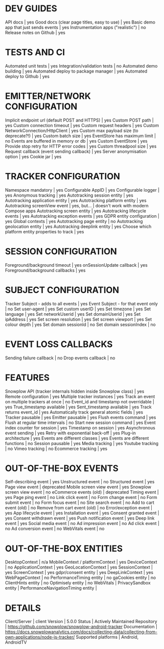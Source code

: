 # DEV GUIDES
API docs | yes
Good docs (clear page titles, easy to use) | yes
Basic demo app that just sends events | yes
Instrumentation apps ("realistic") | no
Release notes on Github | yes

# TESTS AND CI
Automated unit tests | yes
Integration/validation tests | no
Automated demo building | yes
Automated deploy to package manager | yes
Automated deploy to Github | yes

# EMITTER/NETWORK CONFIGURATION
Implicit endpoint url (default POST and HTTPS) | yes
Custom POST path | yes
Custom connection timeout | yes
Custom request headers | yes
Custom NetworkConnection/HttpClient | yes
Custom max payload size (to deprecate?!) | yes
Custom batch size | yes
EventStore has maximum limit | no
Events are buffered in memory or db | yes
Custom EventStore | yes
Provide stop retry for HTTP error codes | yes
Custom threadpool size | yes
Request callback (event sending callback) | yes
Server anonymisation option | yes
Cookie jar | yes

# TRACKER CONFIGURATION
Namespace mandatory | yes
Configurable AppID | yes
Configurable logger | yes
Anonymous tracking | yes
Autotracking session entity | yes
Autotracking application entity | yes
Autotracking platform entity | yes
Autotracking screenView event | yes, but... | doesn't work with modern Compose apps
Autotracking screen entity | yes
Autotracking lifecycle events | yes
Autotracking exception events | yes
GDPR entity configuration | yes
Global contexts | yes
Autotracking page entity | no
Autotracking geolocation entity | yes
Autotracking deeplink entity | yes
Choose which platform entity properties to track | yes

# SESSION CONFIGURATION
Foreground/background timeout | yes
onSessionUpdate callback | yes
Foreground/background callbacks | yes

# SUBJECT CONFIGURATION
Tracker Subject - adds to all events | yes
Event Subject - for that event only | no
Set user-agent | yes
Set custom userID | yes
Set timezone | yes
Set language | yes
Set networkUserid | yes
Set domainUserid | yes
Set ipAddress | yes
Set screen resolution | yes
Set screen viewport | yes
Set colour depth | yes
Set domain sessionId | no
Set domain sessionIndex | no

# EVENT LOSS CALLBACKS
Sending failure callback | no
Drop events callback | no

# FEATURES
Snowplow API (tracker internals hidden inside Snowplow class) | yes
Remote configuration | yes
Multiple tracker instances | yes
Track an event on multiple trackers at once | no
Event_id and timestamp not overridable | yes
True_timestamp available | yes
Sent_timestamp available | yes
Track returns event_id | yes
Automatically track general atomic fields | yes
Tracker pausable | yes
Emitter pausable | yes
Flush events command | yes
Flush at regular time intervals | no
Start new session command | yes
Event index counter for session | yes
Timestamp on session | yes
Asynchronous event sending | yes
Retry with exponential back-off | yes
Plug-in architecture | yes
Events are different classes | yes
Events are different functions | no
Session pausable | yes
Media tracking | yes
Youtube tracking | no
Vimeo tracking | no
Ecommerce tracking | yes

# OUT-OF-THE-BOX EVENTS
Self-describing event | yes
Unstructured event | no
Structured event | yes
Page view event | deprecated
Mobile screen view event | yes
Snowplow screen view event | no
eCommerce events (old) | deprecated
Timing event | yes
Page ping event | no
Link click event | no
Form change event | no
Form submit event | no
Form focus event | no
Site search event | no
Add to cart event (old) | no
Remove from cart event (old) | no
Error/exception event | yes
App lifecycle event | yes
Installation event | yes
Consent granted event | yes
Consent withdrawn event | yes
Push notification event | yes
Deep link event | yes
Social media event | no
Ad impression event | no
Ad click event | no
Ad conversion event | no
WebVitals event | no

# OUT-OF-THE-BOX ENTITIES
DesktopContext | n/a
MobileContext / platformContext | yes
DeviceContext | no
ApplicationContext | yes
GeoLocationContext | yes
SessionContext | yes
ScreenContext | yes
gdpr/consent entity | yes
DeepLinkContext | yes
WebPageContext | no
PerformanceTiming entity | no
gaCookies entity | no
ClientHints entity | no
Optimisely entity | no
WebVitals | 
PrivacySandbox entity | 
PerformanceNavigationTiming entity | 

# DETAILS
Client/Server | client
Version | 5.0.0
Status | Actively Maintained
Repository | https://github.com/snowplow/snowplow-android-tracker
Documentation | https://docs.snowplowanalytics.com/docs/collecting-data/collecting-from-own-applications/node-js-tracker/
Supported platforms | Android, AndroidTV
